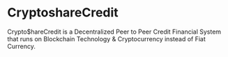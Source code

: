 # CryptoshareCredit

Crypto$hareCredit is a Decentralized Peer to Peer Credit Financial System that runs on Blockchain Technology & Cryptocurrency instead of Fiat Currency.


